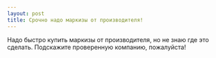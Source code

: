 ```yaml
---
layout: post 
title: Срочно надо маркизы от производителя! 
--- 
```

Надо быстро купить маркизы от производителя, но не знаю где это сделать. Подскажите проверенную компанию, пожалуйста!